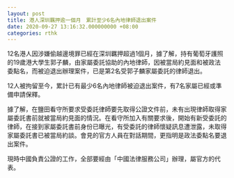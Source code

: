 ```yaml
---
layout: post
title: 港人深圳羈押逾一個月　累計至少6名內地律師退出案件
date: 2020-09-27 13:16:32.000000000 +08:00
categories: rthk
---
```


12名港人因涉嫌偷越邊境罪已經在深圳羈押超過1個月，據了解，持有葡萄牙護照的19歲港大學生郭子麟，由家屬委託協助的內地律師，因被當局約見面和被政法委點名，而被迫退出辦理案件，已是第2名受郭子麟家屬委託的律師退出。

12人被拘留至今，累計已有最少6名內地律師被迫退出案件，有7名家屬已經或準備申請保釋。

據了解，在鹽田看守所要求受委託律師要先取得公證文件前，未有出現律師取得家屬委託書前就被當局約見面的情況。在看守所加入有關要求後，開始有新受委託的律師，在接到家屬委託書前身份已曝光，有受委託的律師懷疑訊息遭泄露，未取得家屬委託書已被當局約談。會見的官方人員在對話期間，更指明是政法委點名要退出案件。

現時中國負責公證的工作，全部要經由「中國法律服務公司」辦理，屬官方的代表。
